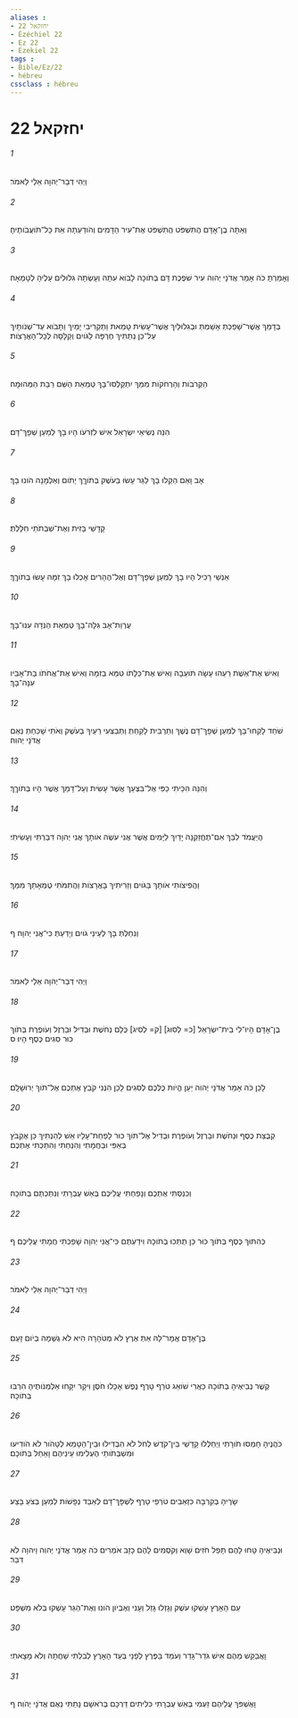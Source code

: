 ```yaml
---
aliases : 
- יחזקאל 22
- Ézéchiel 22
- Ez 22
- Ezekiel 22
tags : 
- Bible/Ez/22
- hébreu
cssclass : hébreu
---
```


# יחזקאל 22

###### 1
וַיְהִי דְבַר־יְהוָה אֵלַי לֵאמֹר׃
###### 2
וְאַתָּה בֶן־אָדָם הֲתִשְׁפֹּט הֲתִשְׁפֹּט אֶת־עִיר הַדָּמִים וְהֹודַעְתָּהּ אֵת כָּל־תֹּועֲבֹותֶיהָ׃
###### 3
וְאָמַרְתָּ כֹּה אָמַר אֲדֹנָי יְהוִה עִיר שֹׁפֶכֶת דָּם בְּתֹוכָהּ לָבֹוא עִתָּהּ וְעָשְׂתָה גִלּוּלִים עָלֶיהָ לְטָמְאָה׃
###### 4
בְּדָמֵךְ אֲשֶׁר־שָׁפַכְתְּ אָשַׁמְתְּ וּבְגִלּוּלַיִךְ אֲשֶׁר־עָשִׂית טָמֵאת וַתַּקְרִיבִי יָמַיִךְ וַתָּבֹוא עַד־שְׁנֹותָיִךְ עַל־כֵּן נְתַתִּיךְ חֶרְפָּה לַגֹּויִם וְקַלָּסָה לְכָל־הָאֲרָצֹות׃
###### 5
הַקְּרֹבֹות וְהָרְחֹקֹות מִמֵּךְ יִתְקַלְּסוּ־בָךְ טְמֵאַת הַשֵּׁם רַבַּת הַמְּהוּמָה׃
###### 6
הִנֵּה נְשִׂיאֵי יִשְׂרָאֵל אִישׁ לִזְרֹעֹו הָיוּ בָךְ לְמַעַן שְׁפָךְ־דָּם׃
###### 7
אָב וָאֵם הֵקַלּוּ בָךְ לַגֵּר עָשׂוּ בַעֹשֶׁק בְּתֹוךֵךְ יָתֹום וְאַלְמָנָה הֹונוּ בָךְ׃
###### 8
קָדָשַׁי בָּזִית וְאֶת־שַׁבְּתֹתַי חִלָּלְתְּ׃
###### 9
אַנְשֵׁי רָכִיל הָיוּ בָךְ לְמַעַן שְׁפָךְ־דָּם וְאֶל־הֶהָרִים אָכְלוּ בָךְ זִמָּה עָשׂוּ בְתֹוךֵךְ׃
###### 10
עֶרְוַת־אָב גִּלָּה־בָךְ טְמֵאַת הַנִּדָּה עִנּוּ־בָךְ׃
###### 11
וְאִישׁ אֶת־אֵשֶׁת רֵעֵהוּ עָשָׂה תֹּועֵבָה וְאִישׁ אֶת־כַּלָּתֹו טִמֵּא בְזִמָּה וְאִישׁ אֶת־אֲחֹתֹו בַת־אָבִיו עִנָּה־בָךְ׃
###### 12
שֹׁחַד לָקְחוּ־בָךְ לְמַעַן שְׁפָךְ־דָּם נֶשֶׁךְ וְתַרְבִּית לָקַחַתְּ וַתְּבַצְּעִי רֵעַיִךְ בַּעֹשֶׁק וְאֹתִי שָׁכַחַתְּ נְאֻם אֲדֹנָי יְהוִה׃
###### 13
וְהִנֵּה הִכֵּיתִי כַפִּי אֶל־בִּצְעֵךְ אֲשֶׁר עָשִׂית וְעַל־דָּמֵךְ אֲשֶׁר הָיוּ בְּתֹוךֵךְ׃
###### 14
הֲיַעֲמֹד לִבֵּךְ אִם־תֶּחֱזַקְנָה יָדַיִךְ לַיָּמִים אֲשֶׁר אֲנִי עֹשֶׂה אֹותָךְ אֲנִי יְהוָה דִּבַּרְתִּי וְעָשִׂיתִי׃
###### 15
וַהֲפִיצֹותִי אֹותָךְ בַּגֹּויִם וְזֵרִיתִיךְ בָּאֲרָצֹות וַהֲתִמֹּתִי טֻמְאָתֵךְ מִמֵּךְ׃
###### 16
וְנִחַלְתְּ בָּךְ לְעֵינֵי גֹויִם וְיָדַעַתְּ כִּי־אֲנִי יְהוָה׃ ף
###### 17
וַיְהִי דְבַר־יְהוָה אֵלַי לֵאמֹר׃
###### 18
בֶּן־אָדָם הָיוּ־לִי בֵית־יִשְׂרָאֵל [כ= לְסוּג] [ק= לְסִיג] כֻּלָּם נְחֹשֶׁת וּבְדִיל וּבַרְזֶל וְעֹופֶרֶת בְּתֹוךְ כּוּר סִגִים כֶּסֶף הָיוּ׃ ס
###### 19
לָכֵן כֹּה אָמַר אֲדֹנָי יְהוִה יַעַן הֱיֹות כֻּלְּכֶם לְסִגִים לָכֵן הִנְנִי קֹבֵץ אֶתְכֶם אֶל־תֹּוךְ יְרוּשָׁלִָם׃
###### 20
קְבֻצַת כֶּסֶף וּנְחֹשֶׁת וּבַרְזֶל וְעֹופֶרֶת וּבְדִיל אֶל־תֹּוךְ כּוּר לָפַחַת־עָלָיו אֵשׁ לְהַנְתִּיךְ כֵּן אֶקְבֹּץ בְּאַפִּי וּבַחֲמָתִי וְהִנַּחְתִּי וְהִתַּכְתִּי אֶתְכֶם׃
###### 21
וְכִנַּסְתִּי אֶתְכֶם וְנָפַחְתִּי עֲלֵיכֶם בְּאֵשׁ עֶבְרָתִי וְנִתַּכְתֶּם בְּתֹוכָהּ׃
###### 22
כְּהִתּוּךְ כֶּסֶף בְּתֹוךְ כּוּר כֵּן תֻּתְּכוּ בְתֹוכָהּ וִידַעְתֶּם כִּי־אֲנִי יְהוָה שָׁפַכְתִּי חֲמָתִי עֲלֵיכֶם׃ ף
###### 23
וַיְהִי דְבַר־יְהוָה אֵלַי לֵאמֹר׃
###### 24
בֶּן־אָדָם אֱמָר־לָהּ אַתְּ אֶרֶץ לֹא מְטֹהָרָה הִיא לֹא גֻשְׁמָהּ בְּיֹום זָעַם׃
###### 25
קֶשֶׁר נְבִיאֶיהָ בְּתֹוכָהּ כַּאֲרִי שֹׁואֵג טֹרֵף טָרֶף נֶפֶשׁ אָכָלוּ חֹסֶן וִיקָר יִקָּחוּ אַלְמְנֹותֶיהָ הִרְבּוּ בְתֹוכָהּ׃
###### 26
כֹּהֲנֶיהָ חָמְסוּ תֹורָתִי וַיְחַלְּלוּ קָדָשַׁי בֵּין־קֹדֶשׁ לְחֹל לֹא הִבְדִּילוּ וּבֵין־הַטָּמֵא לְטָהֹור לֹא הֹודִיעוּ וּמִשַׁבְּתֹותַי הֶעְלִימוּ עֵינֵיהֶם וָאֵחַל בְּתֹוכָם׃
###### 27
שָׂרֶיהָ בְקִרְבָּהּ כִּזְאֵבִים טֹרְפֵי טָרֶף לִשְׁפָּךְ־דָּם לְאַבֵּד נְפָשֹׁות לְמַעַן בְּצֹעַ בָּצַע׃
###### 28
וּנְבִיאֶיהָ טָחוּ לָהֶם תָּפֵל חֹזִים שָׁוְא וְקֹסְמִים לָהֶם כָּזָב אֹמְרִים כֹּה אָמַר אֲדֹנָי יְהוִה וַיהוָה לֹא דִבֵּר׃
###### 29
עַם הָאָרֶץ עָשְׁקוּ עֹשֶׁק וְגָזְלוּ גָּזֵל וְעָנִי וְאֶבְיֹון הֹונוּ וְאֶת־הַגֵּר עָשְׁקוּ בְּלֹא מִשְׁפָּט׃
###### 30
וָאֲבַקֵּשׁ מֵהֶם אִישׁ גֹּדֵר־גָּדֵר וְעֹמֵד בַּפֶּרֶץ לְפָנַי בְּעַד הָאָרֶץ לְבִלְתִּי שַׁחֲתָהּ וְלֹא מָצָאתִי׃
###### 31
וָאֶשְׁפֹּךְ עֲלֵיהֶם זַעְמִי בְּאֵשׁ עֶבְרָתִי כִּלִּיתִים דַּרְכָּם בְּרֹאשָׁם נָתַתִּי נְאֻם אֲדֹנָי יְהֹוִה׃ ף
